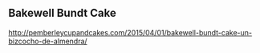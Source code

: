 ## Bakewell Bundt Cake

http://pemberleycupandcakes.com/2015/04/01/bakewell-bundt-cake-un-bizcocho-de-almendra/

